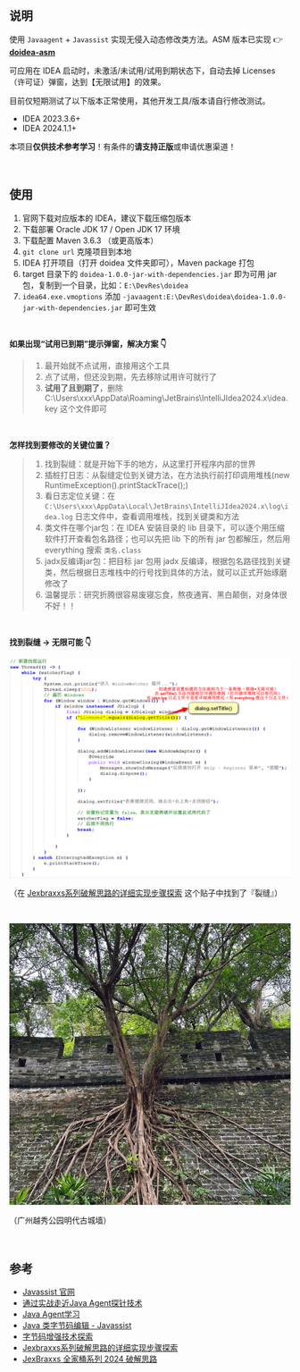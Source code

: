 ## 说明

使用 `Javaagent` + `Javassist` 实现无侵入动态修改类方法。ASM 版本已实现 👉 **[doidea-asm](https://github.com/M1Yellow/doidea-asm)**

可应用在 IDEA 启动时，未激活/未试用/试用到期状态下，自动去掉 Licenses（许可证）弹窗，达到【无限试用】的效果。

目前仅短期测试了以下版本正常使用，其他开发工具/版本请自行修改测试。
- IDEA 2023.3.6+
- IDEA 2024.1.1+



本项目**仅供技术参考学习**！有条件的**请支持正版**或申请优惠渠道！



<br/>

## 使用

1. 官网下载对应版本的 IDEA，建议下载压缩包版本
2. 下载部署 Oracle JDK 17 / Open JDK 17 环境
3. 下载配置 Maven 3.6.3 （或更高版本）
4. `git clone url` 克隆项目到本地
5. IDEA 打开项目（打开 doidea 文件夹即可），Maven package 打包
6. target 目录下的 `doidea-1.0.0-jar-with-dependencies.jar` 即为可用 jar 包，复制到一个目录，比如：`E:\DevRes\doidea`
7. `idea64.exe.vmoptions` 添加 `-javaagent:E:\DevRes\doidea\doidea-1.0.0-jar-with-dependencies.jar` 即可生效



<br/>

**如果出现“试用已到期”提示弹窗，解决方案 👇**

> 1. 最开始就不点试用，直接用这个工具
> 2. 点了试用，但还没到期，先去移除试用许可就行了
> 3. **试用了且到期了**，删除 C:\Users\xxx\AppData\Roaming\JetBrains\IntelliJIdea2024.x\idea.key 这个文件即可


<br/>

**怎样找到要修改的关键位置？**

> 1. 找到裂缝：就是开始下手的地方，从这里打开程序内部的世界
> 2. 插桩打日志：从裂缝定位到关键方法，在方法执行前打印调用堆栈(new RuntimeException().printStackTrace();)
> 3. 看日志定位关键：在 `C:\Users\xxx\AppData\Local\JetBrains\IntelliJIdea2024.x\log\idea.log` 日志文件中，查看调用堆栈，找到关键类和方法
> 4. 类文件在哪个jar包：在 IDEA 安装目录的 lib 目录下，可以逐个用压缩软件打开查看包名路径；也可以先把 lib 下的所有 jar 包都解压，然后用 everything 搜索 `类名.class`
> 5. jadx反编译jar包：把目标 jar 包用 jadx 反编译，根据包名路径找到关键类，然后根据日志堆栈中的行号找到具体的方法，就可以正式开始琢磨修改了
> 6. 温馨提示：研究折腾很容易废寝忘食，熬夜通宵、黑白颠倒，对身体很不好！！

<br/>

**找到裂缝 -> 无限可能 👇**

![找到破解的裂缝](src/main/resources/images/找到破解的裂缝.png)

（在 [Jexbraxxs系列破解思路的详细实现步骤探索](https://www.52pojie.cn/thread-1921814-1-1.html) 这个贴子中找到了『裂缝』）

<br/>

![墙缝-大树-裂缝-无限可能-2](src/main/resources/images/墙缝-大树-裂缝-无限可能-2.jpg)

（广州越秀公园明代古城墙）



<br/>

## 参考

- [Javassist 官网](http://www.javassist.org)
- [通过实战走近Java Agent探针技术](https://juejin.cn/post/7025410644463583239)
- [Java Agent学习](https://www.yijinglab.com/specialized/20211214150751)
- [Java 类字节码编辑 - Javassist](https://javasec.org/javase/JavaByteCode/Javassist.html)
- [字节码增强技术探索](https://tech.meituan.com/2019/09/05/java-bytecode-enhancement.html)
- [Jexbraxxs系列破解思路的详细实现步骤探索](https://www.52pojie.cn/thread-1921814-1-1.html)
- [JexBraxxs 全家桶系列 2024 破解思路](https://www.52pojie.cn/thread-1919098-1-1.html)



<br/>
